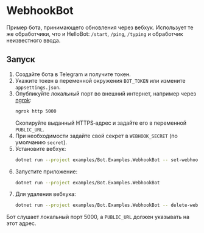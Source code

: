 # WebhookBot

Пример бота, принимающего обновления через вебхук.
Использует те же обработчики, что и HelloBot: `/start`, `/ping`, `/typing` и обработчик неизвестного ввода.

## Запуск

1. Создайте бота в Telegram и получите токен.
2. Укажите токен в переменной окружения `BOT_TOKEN` или измените `appsettings.json`.
3. Опубликуйте локальный порт во внешний интернет, например через [ngrok](https://ngrok.com/):
   ```bash
   ngrok http 5000
   ```
   Скопируйте выданный HTTPS‑адрес и задайте его в переменной `PUBLIC_URL`.
4. При необходимости задайте свой секрет в `WEBHOOK_SECRET` (по умолчанию `secret`).
5. Установите вебхук:
   ```bash
   dotnet run --project examples/Bot.Examples.WebhookBot -- set-webhook
   ```
6. Запустите приложение:
   ```bash
   dotnet run --project examples/Bot.Examples.WebhookBot
   ```
7. Для удаления вебхука:
   ```bash
   dotnet run --project examples/Bot.Examples.WebhookBot -- delete-webhook
   ```

Бот слушает локальный порт 5000, а `PUBLIC_URL` должен указывать на этот адрес.
